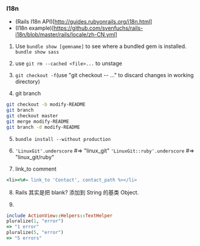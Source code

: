 ### I18n
* (Rails I18n API)[http://guides.rubyonrails.org/i18n.html]
* (I18n example)[https://github.com/svenfuchs/rails-i18n/blob/master/rails/locale/zh-CN.yml]




1. Use `bundle show [gemname]` to see where a bundled gem is installed.
`bundle show sass`

2. use `git rm --cached <file>...` to unstage

3. `git checkout -f`(use "git checkout -- <file>..." to discard changes in working directory)

4. git branch
```bash
git checkout -b modify-README
git branch
git checkout master
git merge modify-README
git branch -d modify-README
```

5. `bundle install --without production`

6. `'LinuxGit'.underscore` #=> "linux_git" 
   `'LinuxGit::ruby'.underscore` #=> "linux_git/ruby" 

7. link_to comment
```ruby
<li><%#= link_to 'Contact', contact_path %></li>
```

8. Rails 其实是把 blank? 添加到 String 的基类 Object.

9.
```ruby
include ActionView::Helpers::TextHelper
pluralize(1, "error")
=> "1 error"
pluralize(5, "error")
=> "5 errors"
```
